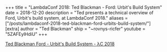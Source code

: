 +++
title = "LambdaConf 2018: Ted Blackman - Ford: Urbit's Build System"
date = 2018-12-20
description = "Ted presents a technical overview of Ford, Urbit's build system, at LambdaConf 2018."
aliases = ["/posts/lambdaconf-2018-ted-blackman-ford-urbits-build-system/"]
[extra]
author = "Ted Blackman"
ship = "~rovnys-ricfer"
youtube = "5ZAFEylHdiU"
+++

[Ted Blackman Ford - Urbit's Build System - λC 2018](https://www.youtube.com/watch?v=5ZAFEylHdiU)

